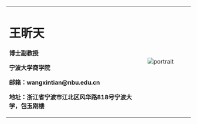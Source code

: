 <table border="0">
  <tr>
    <td width="75%">
      <h1>王昕天</h1>
      <p><b>博士副教授</b></p>
      <p><b>宁波大学商学院</b></p>
      <p><b>邮箱：wangxintian@nbu.edu.cn</b></p>
      <p><b>地址：浙江省宁波市江北区风华路818号宁波大学，包玉刚楼</b></p>
    </td>
    <td width="25%">
      <img src="https://wangxt120.github.io/wangxt120/IMG_5284.jpg" alt="portrait" style="zoom:100%"> 
    </td>
  </tr>
</table>
